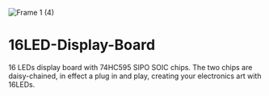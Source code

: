 ![Frame 1 (4)](https://user-images.githubusercontent.com/69016682/176478821-c1a44b40-5c1d-4a4b-b830-d44084887567.png)



# 16LED-Display-Board
16 LEDs display board with 74HC595 SIPO SOIC chips. The two chips are daisy-chained, in effect a plug in and play, creating your electronics art with 16LEDs.
